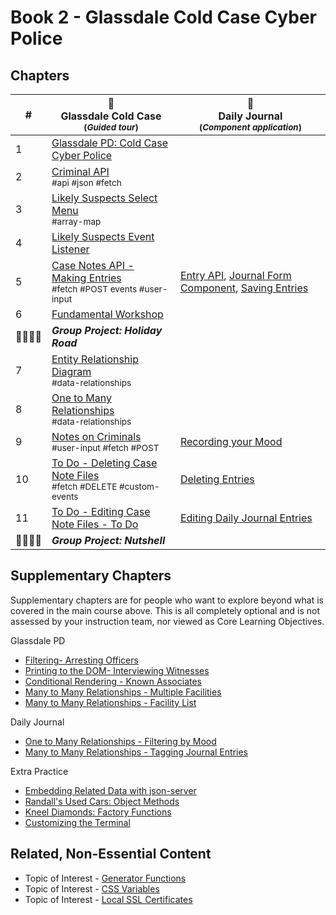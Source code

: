 # Book 2 - Glassdale Cold Case Cyber Police

## Chapters

| #  | 🚓 <br/> Glassdale Cold Case <br/> <sub>(_Guided tour_)</sub> | 📔 <br/> Daily Journal <br/> <sub>(_Component application_)</sub> |
|--|--|--|
| 1 | [Glassdale PD: Cold Case Cyber Police](./chapters/GLASSDALE_PD_INTRO.md) |  |  | [Application Requirements & Layout](./chapters/TF_STRUCTURE_LAYOUT.md) |
| 2 | [Criminal API](./chapters/GLASSDALE_CRIMINAL_API.md) <br/> <sub style="font-size:0.85rem;">#api #json #fetch</sub> |  |  |  |
| 3 | [Likely Suspects Select Menu](./chapters/GLASSDALE_CRIMINAL_HISTORY.md) <br/> <sub style="font-size:0.85rem;">#array-map</sub> |  |
| 4 | [Likely Suspects Event Listener](./chapters/GLASSDALE_EVENT_HUB.md)
| 5 | [Case Notes API - Making Entries](./chapters/GLASSDALE_NOTES_API.md) <br/> <sub style="font-size:0.85rem;">#fetch #POST events #user-input</sub> | [Entry API](./chapters/DAILY_JOURNAL_FETCHING.md),  [Journal Form Component](./chapters/DAILY_JOURNAL_FORM_COMPONENT.md), [Saving Entries](./chapters/DAILY_JOURNAL_SAVING_ENTRIES.md) |
| 6 | [Fundamental Workshop](./chapters/EVENTS_WORKSHOP.md) |  |
| 👨‍👨‍👦‍👦 | **_Group Project: Holiday Road_** |  |  |  |
| 7 | [Entity Relationship Diagram](./chapters/ERD.md) <br/> <sub style="font-size:0.85rem;">#data-relationships</sub> |  |  |
| 8 | [One to Many Relationships](./chapters/ONE_MANY.md) <br/> <sub style="font-size:0.85rem;">#data-relationships</sub> |  |  |
| 9 | [Notes on Criminals](./chapters/GLASSDALE_CRIMINAL_NOTES.md) <br/> <sub style="font-size:0.85rem;">#user-input #fetch #POST</sub> | [Recording your Mood](./chapters/DAILY_JOURNAL_MOOD.md) |  |  |
| 10 | [To Do - Deleting Case Note Files](./chapters/GLASSDALE_DELETE_NOTES.md) <br/> <sub style="font-size:0.85rem;">#fetch #DELETE #custom-events</sub> | [Deleting Entries](./chapters/DAILY_JOURNAL_DELETING_ENTRIES.md) |   |
| 11 | [To Do - Editing Case Note Files - To Do](./chapters/GLASSDALE_EDIT_NOTES.md.md)  | [Editing Daily Journal Entries](./chapters/DAILY_JOURNAL_EDITING_ENTRIES.md)
| 👨‍👨‍👦‍👦 | **_Group Project: Nutshell_** |  |  |  |

## Supplementary Chapters

Supplementary chapters are for people who want to explore  beyond what is covered in the main course above. This is all completely optional and is not assessed by your instruction team, nor viewed as Core Learning Objectives.


Glassdale PD
* [Filtering- Arresting Officers](./chapters/GLASSDALE_ARRESTING_OFFICERS.md)
* [Printing to the DOM- Interviewing Witnesses](./chapters/GLASSDALE_WITNESSES.md)
* [Conditional Rendering - Known Associates](./chapters/GLASSDALE_ALIBI.md)
* [Many to Many Relationships - Multiple Facilities](./chapters/GLASSDALE_CRIMINAL_FACILITIES.md)
* [Many to Many Relationships - Facility List](./chapters/GLASSDALE_FACILITY_LIST.md)


Daily Journal
* [One to Many Relationships - Filtering by Mood](./chapters/DAILY_JOURNAL_FILTERING_MOOD.md)
* [Many to Many Relationships - Tagging Journal Entries](./chapters/DAILY_JOURNAL_TAGS.md)

Extra Practice
* [Embedding Related Data with json-server](./chapters/JS_JSON_SERVER_RELATIONSHIPS.md)
* [Randall's Used Cars: Object Methods](./chapters/JS_OBJECT_METHODS.md)
* [Kneel Diamonds: Factory Functions](./chapters/JS_FACTORY_FUNCTION.md)
* [Customizing the Terminal](./chapters/CLI_PERSONALIZATION.md)


## Related, Non-Essential Content

* Topic of Interest - [Generator Functions](./chapters/JS_GENERATOR_FUNCTION.md)
* Topic of Interest - [CSS Variables](./chapters/CSS_VARIABLES.md)
* Topic of Interest - [Local SSL Certificates](./chapters/LOCAL_CERTS.md)
